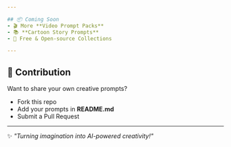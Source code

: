 ```yaml
---

## 📦 Coming Soon  
- 🎬 More **Video Prompt Packs**  
- 📚 **Cartoon Story Prompts**  
- 🚀 Free & Open-source Collections  

---
```


## 🤝 Contribution  
Want to share your own creative prompts?  
- Fork this repo  
- Add your prompts in **README.md**  
- Submit a Pull Request  

---

✨ *"Turning imagination into AI-powered creativity!"*
